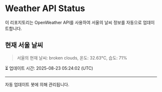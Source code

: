 
# Weather API Status

이 리포지토리는 OpenWeather API를 사용하여 서울의 날씨 정보를 자동으로 업데이트합니다.

## 현재 서울 날씨
> 서울의 현재 날씨: broken clouds, 온도: 32.63°C, 습도: 71%

⏳ 업데이트 시간: 2025-08-23 05:24:02 (UTC)

---
자동 업데이트 봇에 의해 관리됩니다.
